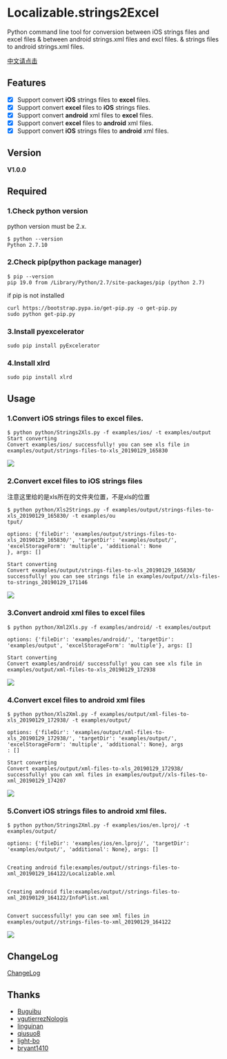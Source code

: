 # Localizable.strings2Excel

Python command line tool for conversion between iOS strings files and excel files & between android strings.xml files and excl files. & strings files to android strings.xml files.

[中文请点击](https://github.com/CatchZeng/Localizable.strings2Excel/blob/master/README-CN.md)

## Features

- [x] Support convert **iOS** strings files to **excel** files.
- [x] Support convert **excel** files to **iOS** strings files.
- [x] Support convert **android** xml files to **excel** files.
- [x] Support convert **excel** files to **android** xml files.
- [x] Support convert **iOS** strings files to **android** xml files.

## Version

**V1.0.0**

## Required

### 1.Check python version

python version must be 2.x.

```
$ python --version
Python 2.7.10
```

### 2.Check pip(python package manager)

```
$ pip --version
pip 19.0 from /Library/Python/2.7/site-packages/pip (python 2.7)
```

if pip is not installed

```
curl https://bootstrap.pypa.io/get-pip.py -o get-pip.py
sudo python get-pip.py
```

### 3.Install pyexcelerator

```
sudo pip install pyExcelerator
```

### 4.Install xlrd

```
sudo pip install xlrd
```

## Usage

### 1.Convert **iOS** strings files to **excel** files.

```
$ python python/Strings2Xls.py -f examples/ios/ -t examples/output
Start converting
Convert examples/ios/ successfully! you can see xls file in examples/output/strings-files-to-xls_20190129_165830
```

![](imgs/1.0.0/strings-2-xls.jpg)

### 2.Convert **excel** files to **iOS** strings files
注意这里给的是xls所在的文件夹位置，不是xls的位置
```
$ python python/Xls2Strings.py -f examples/output/strings-files-to-xls_20190129_165830/ -t examples/ou
tput/

options: {'fileDir': 'examples/output/strings-files-to-xls_20190129_165830/', 'targetDir': 'examples/output/', 'excelStorageForm': 'multiple', 'additional': None
}, args: []

Start converting
Convert examples/output/strings-files-to-xls_20190129_165830/ successfully! you can see strings file in examples/output//xls-files-to-strings_20190129_171146
```

![](imgs/1.0.0/xls-2-strings.jpg)

### 3.Convert **android** xml files to **excel** files

```
$ python python/Xml2Xls.py -f examples/android/ -t examples/output

options: {'fileDir': 'examples/android/', 'targetDir': 'examples/output', 'excelStorageForm': 'multiple'}, args: []

Start converting
Convert examples/android/ successfully! you can see xls file in examples/output/xml-files-to-xls_20190129_172938
```

![](imgs/1.0.0/xml-2-xls.jpg)

### 4.Convert **excel** files to **android** xml files

```
$ python python/Xls2Xml.py -f examples/output/xml-files-to-xls_20190129_172938/ -t examples/output/

options: {'fileDir': 'examples/output/xml-files-to-xls_20190129_172938/', 'targetDir': 'examples/output/', 'excelStorageForm': 'multiple', 'additional': None}, args
: []

Start converting
Convert examples/output/xml-files-to-xls_20190129_172938/ successfully! you can xml files in examples/output//xls-files-to-xml_20190129_174207
```

![](imgs/1.0.0/xls-2-xml.jpg)

### 5.Convert **iOS** strings files to **android** xml files.

```shell
$ python python/Strings2Xml.py -f examples/ios/en.lproj/ -t examples/output/

options: {'fileDir': 'examples/ios/en.lproj/', 'targetDir': 'examples/output/', 'additional': None}, args: []


Creating android file:examples/output//strings-files-to-xml_20190129_164122/Localizable.xml


Creating android file:examples/output//strings-files-to-xml_20190129_164122/InfoPlist.xml


Convert successfully! you can see xml files in examples/output//strings-files-to-xml_20190129_164122

```

![](imgs/1.0.0/strings-2-xml.jpg)

## ChangeLog

[ChangeLog](https://github.com/CatchZeng/Localizable.strings2Excel/blob/master/CHANGELOG.md)

## Thanks

- [Buguibu](https://github.com/buguibu)
- [vgutierrezNologis](https://github.com/vgutierrezNologis)
- [linguinan](https://github.com/linguinan)
- [qiusuo8](https://github.com/qiusuo8)
- [light-bo](https://github.com/light-bo)
- [bryant1410](https://github.com/bryant1410)
